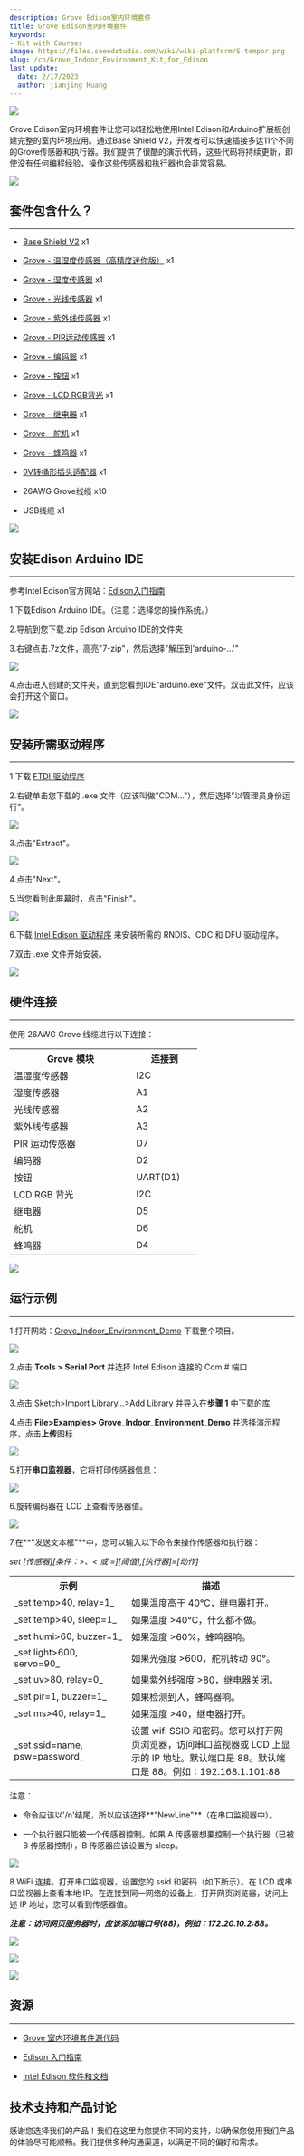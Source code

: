 ```yaml
---
description: Grove Edison室内环境套件
title: Grove Edison室内环境套件
keywords:
- Kit with Courses
image: https://files.seeedstudio.com/wiki/wiki-platform/S-tempor.png
slug: /cn/Grove_Indoor_Environment_Kit_for_Edison
last_update:
  date: 2/17/2023
  author: jianjing Huang
---
```


<!-- ---
name: Grove Indoor Environment Kit for Edison
category: Others
bzurl: https://www.seeedstudio.com/Grove-Indoor-Environment-Kit-for-Intel%C2%AE-Edison-p-2427.html
oldwikiname:  Grove Indoor Environment Kit for Edison
prodimagename: Grove_Indoor_Environment_Kit_for_Edison_with_case.JPG
surveyurl: https://www.research.net/r/Grove_Indoor_Environment_Kit_for_Edison
sku:  110060064
--- -->

![](https://files.seeedstudio.com/wiki/Grove_Indoor_Environment_Kit_for_Edison/img/Grove_Indoor_Environment_Kit_for_Edison_with_case.JPG)

Grove Edison室内环境套件让您可以轻松地使用Intel Edison和Arduino扩展板创建完整的室内环境应用。通过Base Shield V2，开发者可以快速插接多达11个不同的Grove传感器和执行器。我们提供了很酷的演示代码，这些代码将持续更新，即使没有任何编程经验，操作这些传感器和执行器也会非常容易。

[![](https://files.seeedstudio.com/wiki/Seeed-WiKi/docs/images/300px-Get_One_Now_Banner-ragular.png)](https://www.seeedstudio.com/Grove-Indoor-Environment-Kit-for-Intel%C2%AE-Edison-p-2427.html)

## 套件包含什么？

---

* [Base Shield V2](/Base_Shield_V2)  x1

* [Grove - 温湿度传感器（高精度迷你版）](/Grove-TemptureAndHumidity_Sensor-High-Accuracy_AndMini-v1.0)  x1

* [Grove - 湿度传感器](/Grove-Moisture_Sensor)  x1

* [Grove - 光线传感器](/Grove-Light_Sensor)  x1

* [Grove - 紫外线传感器](/Grove-UV_Sensor)  x1

* [Grove - PIR运动传感器](/Grove-PIR_Motion_Sensor)  x1

* [Grove - 编码器](/Grove-Encoder)  x1

* [Grove - 按钮](/Grove-Button)  x1

* [Grove - LCD RGB背光](/Grove-LCD_RGB_Backlight)  x1

* [Grove - 继电器](/Grove-Relay)  x1

* [Grove - 舵机](/Grove-Servo)  x1

* [Grove - 蜂鸣器](/Grove-Buzzer)  x1

* [9V转桶形插头适配器](https://www.seeedstudio.com/depot/9V-to-Barrel-Jack-Adapter-p-1481.html)  x1

* 26AWG Grove线缆  x10

* USB线缆  x1

![](https://files.seeedstudio.com/wiki/Grove_Indoor_Environment_Kit_for_Edison/img/Grove-Indoor-Environment-Kit-for-Edison.jpg)

## 安装Edison Arduino IDE

---
参考Intel Edison官方网站：[Edison入门指南](https://communities.intel.com/docs/DOC-23147)

1.下载Edison Arduino IDE。（注意：选择您的操作系统。）

2.导航到您下载.zip Edison Arduino IDE的文件夹

3.右键点击.7z文件，高亮"7-zip"，然后选择"解压到'arduino-…'"

![](https://files.seeedstudio.com/wiki/Grove_Indoor_Environment_Kit_for_Edison/img/IndoorKit_Extract_7z.png)

4.点击进入创建的文件夹，直到您看到IDE"arduino.exe"文件。双击此文件，应该会打开这个窗口。

![](https://files.seeedstudio.com/wiki/Grove_Indoor_Environment_Kit_for_Edison/img/IndoorKit_ArduinoIDE.png)

## 安装所需驱动程序

---
1.下载 [FTDI 驱动程序](https://www.ftdichip.com/Drivers/CDM/CDM%20v2.10.00%20WHQL%20Certified.exe)

2.右键单击您下载的 .exe 文件（应该叫做"CDM…"），然后选择"以管理员身份运行"。

![](https://files.seeedstudio.com/wiki/Grove_Indoor_Environment_Kit_for_Edison/img/Edison_FTDI_Driver.jpg)

3.点击"Extract"。

![](https://files.seeedstudio.com/wiki/Grove_Indoor_Environment_Kit_for_Edison/img/Edison_FTDI_Driver_Install.jpg)

4.点击"Next"。

5.当您看到此屏幕时，点击"Finish"。

![](https://files.seeedstudio.com/wiki/Grove_Indoor_Environment_Kit_for_Edison/img/Edison_FTDI_Driver_Install_ok.jpg)

6.下载 [Intel Edison 驱动程序](https://communities.intel.com/docs/DOC-23242) 来安装所需的 RNDIS、CDC 和 DFU 驱动程序。

7.双击 .exe 文件开始安装。

![](https://files.seeedstudio.com/wiki/Grove_Indoor_Environment_Kit_for_Edison/img/Intel_Edison_Driver.jpg)

## 硬件连接

---
使用 26AWG Grove 线缆进行以下连接：

<table>
  <tbody>
    <tr>
      <th>Grove 模块</th>
      <th>连接到</th>
    </tr>
    <tr>
      <td width="200px">温湿度传感器</td>
      <td width="100px">I2C</td>
    </tr>
    <tr>
      <td width="200px">湿度传感器</td>
      <td width="100px">A1</td>
    </tr>
    <tr>
      <td width="200px">光线传感器</td>
      <td width="100px">A2</td>
    </tr>
    <tr>
      <td width="200px">紫外线传感器</td>
      <td width="100px">A3</td>
    </tr>
    <tr>
      <td width="200px">PIR 运动传感器</td>
      <td width="100px">D7</td>
    </tr>
    <tr>
      <td width="200px">编码器</td>
      <td width="100px">D2</td>
    </tr>
    <tr>
      <td width="200px">按钮</td>
      <td width="100px">UART(D1)</td>
    </tr>
    <tr>
      <td width="200px">LCD RGB 背光</td>
      <td width="100px">I2C</td>
    </tr>
    <tr>
      <td width="200px">继电器</td>
      <td width="100px">D5</td>
    </tr>
    <tr>
      <td width="200px">舵机</td>
      <td width="100px">D6</td>
    </tr>
    <tr>
      <td width="200px">蜂鸣器</td>
      <td width="100px">D4</td>
    </tr>
  </tbody>
</table>

![](https://files.seeedstudio.com/wiki/Grove_Indoor_Environment_Kit_for_Edison/img/Edison_Indoor_Wire_Figure.png)

## 运行示例

---
1.打开网站：[Grove_Indoor_Environment_Demo](https://github.com/Seeed-Studio/Grove_Indoor_Environment_Demo) 下载整个项目。

![](https://files.seeedstudio.com/wiki/Grove_Indoor_Environment_Kit_for_Edison/img/Indoor_Kit_Github_Demo.png)

2.点击 **Tools > Serial Port** 并选择 Intel Edison 连接的 Com # 端口

![](https://files.seeedstudio.com/wiki/Grove_Indoor_Environment_Kit_for_Edison/img/Import_Indoor_Kit_Demo.png)

3.点击 Sketch>Import Library…>Add Library 并导入在**步骤 1** 中下载的库

4.点击 **File>Examples> Grove_Indoor_Environment_Demo** 并选择演示程序，点击**上传**图标

![](https://files.seeedstudio.com/wiki/Grove_Indoor_Environment_Kit_for_Edison/img/Upload_Indoor_Kit_Demo.png)

5.打开**串口监视器**，它将打印传感器信息：

![](https://files.seeedstudio.com/wiki/Grove_Indoor_Environment_Kit_for_Edison/img/Indoor_Kit_Serial_Monitor.png)

6.旋转编码器在 LCD 上查看传感器值。

![](https://files.seeedstudio.com/wiki/Grove_Indoor_Environment_Kit_for_Edison/img/Indoor_Kit_Rotate_Encoder.png)

7.在**"发送文本框"**中，您可以输入以下命令来操作传感器和执行器：

_set [传感器][条件：>、< 或 =][阈值],[执行器]=[动作]_

<table>
  <tbody>
    <tr>
      <th>示例</th>
      <th>描述</th>
    </tr>
    <tr>
      <td width="300px">_set temp>40, relay=1_</td>
      <td width="500px">如果温度高于 40℃，继电器打开。</td>
    </tr>
    <tr>
      <td width="300px">_set temp>40, sleep=1_</td>
      <td width="500px">如果温度 >40℃，什么都不做。</td>
    </tr>
    <tr>
      <td width="300px">_set humi>60, buzzer=1_</td>
      <td width="500px">如果湿度 >60%，蜂鸣器响。</td>
    </tr>
    <tr>
      <td width="300px">_set light>600, servo=90_</td>
      <td width="500px">如果光强度 >600，舵机转动 90°。</td>
    </tr>
    <tr>
      <td width="300px">_set uv>80, relay=0_</td>
      <td width="500px">如果紫外线强度 >80，继电器关闭。</td>
    </tr>
    <tr>
      <td width="300px">_set pir=1, buzzer=1_</td>
      <td width="500px">如果检测到人，蜂鸣器响。</td>
    </tr>
    <tr>
      <td width="300px">_set ms>40, relay=1_</td>
      <td width="500px">如果湿度 >40，继电器打开。</td>
    </tr>
    <tr>
      <td width="300px">_set ssid=name, psw=password_</td>
      <td width="500px">设置 wifi SSID 和密码。您可以打开网页浏览器，访问串口监视器或 LCD 上显示的 IP 地址。默认端口是 88。默认端口是 88。例如：192.168.1.101:88</td>
    </tr>
  </tbody>
</table>

注意：

* 命令应该以'/n'结尾，所以应该选择**"NewLine"**（在串口监视器中）。

* 一个执行器只能被一个传感器控制。如果 A 传感器想要控制一个执行器（已被 B 传感器控制），B 传感器应该设置为 sleep。

![](https://files.seeedstudio.com/wiki/Grove_Indoor_Environment_Kit_for_Edison/img/Indoor_Kit_command.png)

8.WiFi 连接。打开串口监视器，设置您的 ssid 和密码（如下所示）。在 LCD 或串口监视器上查看本地 IP。在连接到同一网络的设备上，打开网页浏览器，访问上述 IP 地址，您可以看到传感器值。

_**注意：访问网页服务器时，应该添加端口号(88)，例如：172.20.10.2:88。**_

![](https://files.seeedstudio.com/wiki/Grove_Indoor_Environment_Kit_for_Edison/img/Indoor_Kit_SSID_PSW.png)

![](https://files.seeedstudio.com/wiki/Grove_Indoor_Environment_Kit_for_Edison/img/Indoor_Kit_Local_IP.png)

![](https://files.seeedstudio.com/wiki/Grove_Indoor_Environment_Kit_for_Edison/img/Indoor_Kit_Web_Server.png)

## 资源

---

* [Grove 室内环境套件源代码](https://github.com/Seeed-Studio/Grove_Indoor_Environment_Demo)

* [Edison 入门指南](https://communities.intel.com/community/makers/edison/getting-started)

* [Intel Edison 软件和文档](https://communities.intel.com/community/makers/edison/documentation)

## 技术支持和产品讨论

感谢您选择我们的产品！我们在这里为您提供不同的支持，以确保您使用我们产品的体验尽可能顺畅。我们提供多种沟通渠道，以满足不同的偏好和需求。

<div class="button_tech_support_container">
<a href="https://forum.seeedstudio.com/" class="button_forum"></a> 
<a href="https://www.seeedstudio.com/contacts" class="button_email"></a>
</div>

<div class="button_tech_support_container">
<a href="https://discord.gg/eWkprNDMU7" class="button_discord"></a> 
<a href="https://github.com/Seeed-Studio/wiki-documents/discussions/69" class="button_discussion"></a>
</div>